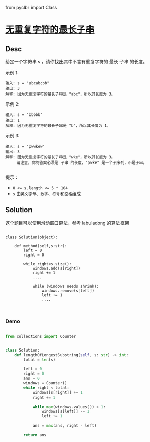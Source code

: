 from pyclbr import Class

# [无重复字符的最长子串](https://leetcode.cn/problems/longest-substring-without-repeating-characters/description/)

## Desc

给定一个字符串 s ，请你找出其中不含有重复字符的 最长 子串 的长度。

 

示例 1:
```
输入: s = "abcabcbb"
输出: 3 
解释: 因为无重复字符的最长子串是 "abc"，所以其长度为 3。

```
示例 2:
```
输入: s = "bbbbb"
输出: 1
解释: 因为无重复字符的最长子串是 "b"，所以其长度为 1。

```
示例 3:
```
输入: s = "pwwkew"
输出: 3
解释: 因为无重复字符的最长子串是 "wke"，所以其长度为 3。
     请注意，你的答案必须是 子串 的长度，"pwke" 是一个子序列，不是子串。
 
```
提示：

- `0 <= s.length <= 5 * 104`
- `s` 由`英文字母`、`数字`、`符号`和`空格`组成

## Solution

这个题目可以使用滑动窗口算法，参考 labuladong 的算法框架


```angular2html

class Solution(object):
    
    def method(self,s:str):
        left = 0
        right = 0
        
        while right<s.size():
            windows.add(s[right])
            right += 1
            ....

            while (windows needs shrink):
                windows.remove(s[left])
                left += 1
                ....
            
        

```

### Demo


```python

from collections import Counter


class Solution:
    def lengthOfLongestSubstring(self, s: str) -> int:
        total = len(s)

        left = 0
        right = 0
        ans = 0
        windows = Counter()
        while right < total:
            windows[s[right]] += 1
            right += 1
            
            while max(windows.values()) > 1:
                windows[s[left]] -= 1
                left += 1

            ans = max(ans, right - left)
        
        return ans
        
```


